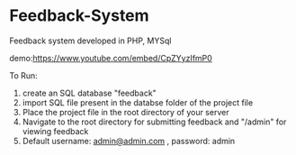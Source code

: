 # Feedback-System
Feedback system developed in PHP, MYSql


demo:https://www.youtube.com/embed/CpZYyzIfmP0


To Run:
1) create an SQL database "feedback"
2) import SQL file present in the databse folder of the project file 
3) Place the project file in the root directory of your server
4) Navigate to the root directory for submitting feedback and "/admin" for viewing feedback
5) Default username: admin@admin.com , password: admin


